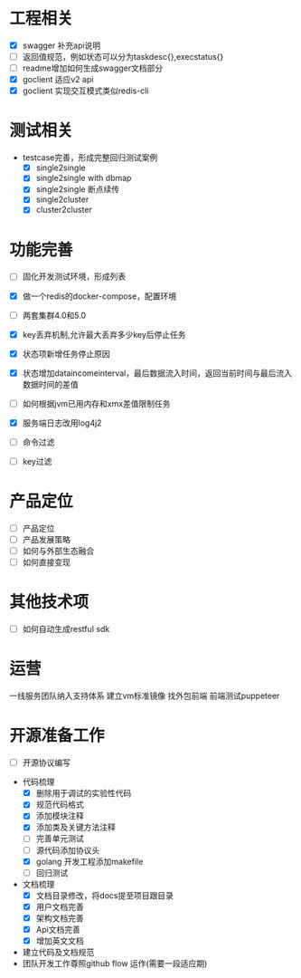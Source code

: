 # 工程相关
- [x] swagger 补充api说明
- [ ] 返回值规范，例如状态可以分为taskdesc{},execstatus{}
- [ ] readme增加如何生成swagger文档部分
- [x] goclient 适应v2 api
- [x] goclient 实现交互模式类似redis-cli

# 测试相关

* testcase完善，形成完整回归测试案例
  - [x] single2single
  - [x] single2single with dbmap
  - [x] single2single 断点续传
  - [x] single2cluster
  - [x] cluster2cluster

# 功能完善
- [ ] 固化开发测试环境，形成列表
- [x] 做一个redis的docker-compose，配置环境
- [ ] 两套集群4.0和5.0
- [x] key丢弃机制,允许最大丢弃多少key后停止任务
- [x] 状态项新增任务停止原因
- [x] 状态增加dataincomeinterval，最后数据流入时间，返回当前时间与最后流入数据时间的差值
- [ ] 如何根据jvm已用内存和xmx差值限制任务
- [x] 服务端日志改用log4j2
- [ ] 命令过滤
- [ ] key过滤
  


# 产品定位
- [ ] 产品定位
- [ ] 产品发展策略
- [ ] 如何与外部生态融合
- [ ] 如何直接变现

# 其他技术项
- [ ] 如何自动生成restful sdk

# 运营
一线服务团队纳入支持体系
建立vm标准镜像
找外包前端
前端测试puppeteer

# 开源准备工作

- [ ] 开源协议编写

* 代码梳理
  - [x] 删除用于调试的实验性代码
  - [x] 规范代码格式
  - [x] 添加模块注释
  - [x] 添加类及关键方法注释
  - [ ] 完善单元测试
  - [ ] 源代码添加协议头
  - [x] golang 开发工程添加makefile
  - [ ] 回归测试
  
* 文档梳理  
  - [x] 文档目录修改，将docs提至项目跟目录
  - [x] 用户文档完善
  - [x] 架构文档完善
  - [x] Api文档完善
  - [x] 增加英文文档
  
* 建立代码及文档规范
* 团队开发工作尊照github flow 运作(需要一段适应期)

